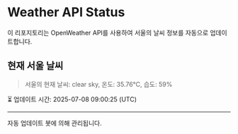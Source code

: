 
# Weather API Status

이 리포지토리는 OpenWeather API를 사용하여 서울의 날씨 정보를 자동으로 업데이트합니다.

## 현재 서울 날씨
> 서울의 현재 날씨: clear sky, 온도: 35.76°C, 습도: 59%

⏳ 업데이트 시간: 2025-07-08 09:00:25 (UTC)

---
자동 업데이트 봇에 의해 관리됩니다.
